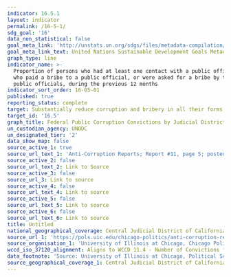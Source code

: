 ```yaml
---
indicator: 16.5.1
layout: indicator
permalink: /16-5-1/
sdg_goal: '16'
data_non_statistical: false
goal_meta_link: 'http://unstats.un.org/sdgs/files/metadata-compilation/Metadata-Goal-16.pdf'
goal_meta_link_text: United Nations Sustainable Development Goals Metadata (pdf 1361kB)
graph_type: line
indicator_name: >-
  Proportion of persons who had at least one contact with a public official and
  who paid a bribe to a public official, or were asked for a bribe by those
  public officials, during the previous 12 months
indicator_sort_order: 16-05-01
published: true
reporting_status: complete
target: Substantially reduce corruption and bribery in all their forms
target_id: '16.5'
graph_title: Federal Public Corruption Convictions by Judicial District 1990-2016
un_custodian_agency: UNODC
un_designated_tier: '2'
data_show_map: false
source_active_1: true
source_url_text_1: 'Anti-Corruption Reports; Report #11, page 5; posted 2/11/19'
source_active_2: false
source_url_text_2: Link to Source
source_active_3: false
source_url_3: Link to source
source_active_4: false
source_url_text_4: Link to source
source_active_5: false
source_url_text_5: Link to source
source_active_6: false
source_url_text_6: Link to source
title: Untitled
national_geographical_coverage: Central Judicial District of California (Los Angeles)
source_url_1: 'https://pols.uic.edu/chicago-politics/anti-corruption-reports/'
source_organisation_1: 'University of Illinois at Chicago, Chicago Politics, Anti-Corruption Reports'
wccd_iso_37120_alignment: Aligns to WCCD 11.4 - Number of Convictions for Corruption
data_footnote: 'Source: University of Illinois at Chicago, Political Science, Chicago Politics'
source_geographical_coverage_1: Central Judicial District of California (Los Angeles)
---
```

